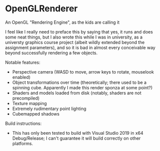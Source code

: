 # OpenGLRenderer
An OpenGL "Rendering Engine", as the kids are calling it

I feel like I really need to preface this by saying that yes, it runs and does some neat things, but I also wrote this while I was in university, as a universty graphics course project (albeit wildly extended beyond the assignment parameters), and so it is bad in almost every conceivable way beyond successfully rendering a few objects.

Notable features:
- Perspective camera (WASD to move, arrow keys to rotate, mouselook enabled)
- Object transformations over time (theoretically; there used to be a spinning cube. Apparently I made this render sponza at some point?)
- Shaders and models loaded from disk (notably, shaders are not precompiled)
- Texture mapping
- Extremely rudimentary point lighting
- Cubemapped shadows

Build instructions:
- This has only been tested to build with Visual Studio 2019 in x64 Debug/Release; I can't guarantee it will build correctly on other platforms.

